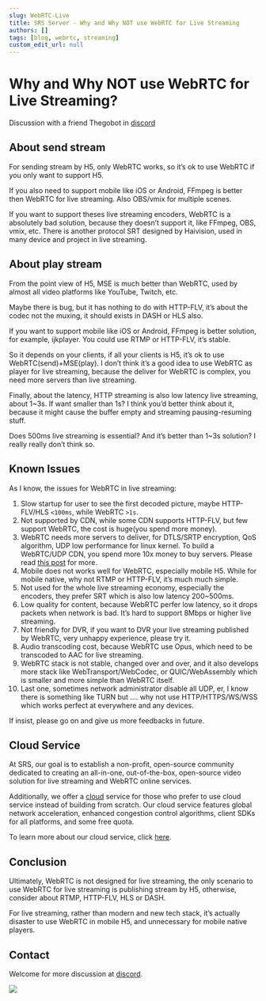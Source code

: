 ```yaml
---
slug: WebRTC-Live
title: SRS Server - Why and Why NOT use WebRTC for Live Streaming
authors: []
tags: [blog, webrtc, streaming]
custom_edit_url: null
---
```


# Why and Why NOT use WebRTC for Live Streaming?

Discussion with a friend Thegobot in [discord](https://discord.gg/yZ4BnPmHAd)

<!--truncate-->

## About send stream

For sending stream by H5, only WebRTC works, so it’s ok to use WebRTC if you only want to support H5.

If you also need to support mobile like iOS or Android, FFmpeg is better then WebRTC for live streaming. Also OBS/vmix for multiple scenes.

If you want to support theses live streaming encoders, WebRTC is a absolutely bad solution, because they doesn’t support it, like FFmpeg, OBS, vmix, etc. There is another protocol SRT designed by Haivision, used in many device and project in live streaming.

## About play stream

From the point view of H5, MSE is much better than WebRTC, used by almost all video platforms like YouTube, Twitch, etc.

Maybe there is bug, but it has nothing to do with HTTP-FLV, it’s about the codec not the muxing, it should exists in DASH or HLS also.

If you want to support mobile like iOS or Android, FFmpeg is better solution, for example, ijkplayer. You could use RTMP or HTTP-FLV, it’s stable.

So it depends on your clients, if all your clients is H5, it’s ok to use WebRTC(send)+MSE(play). I don’t think it’s a good idea to use WebRTC as player for live streaming, because the deliver for WebRTC is complex, you need more servers than live streaming.

Finally, about the latency, HTTP streaming is also low latency live streaming, about 1~3s. If want smaller than 1s? I think you’d better think about it, because it might cause the buffer empty and streaming pausing-resuming stuff.

Does 500ms live streaming is essential? And it’s better than 1~3s solution? I really really don’t think so.

## Known Issues

As I know, the issues for WebRTC in live streaming:

1. Slow startup for user to see the first decoded picture, maybe HTTP-FLV/HLS `<100ms`, while WebRTC `>1s`.
1. Not supported by CDN, while some CDN supports HTTP-FLV, but few support WebRTC, the cost is huge(you spend more money).
1. WebRTC needs more servers to deliver, for DTLS/SRTP encryption, QoS algorithm, UDP low performance for linux kernel. To build a WebRTC/UDP CDN, you spend more 10x money to buy servers. Please read [this post](https://github.com/ossrs/srs/blob/develop/trunk/doc/PERFORMANCE.md#performance) for more.
1. Mobile does not works well for WebRTC, especially mobile H5. While for mobile native, why not RTMP or HTTP-FLV, it’s much much simple.
1. Not used for the whole live streaming economy, especially the encoders, they prefer SRT which is also low latency 200~500ms.
1. Low quality for content, because WebRTC perfer low latency, so it drops packets when network is bad. It’s hard to support 8Mbps or higher live streaming.
1. Not friendly for DVR, if you want to DVR your live streaming published by WebRTC, very unhappy experience, please try it.
1. Audio transcoding cost, because WebRTC use Opus, which need to be transcoded to AAC for live streaming.
1. WebRTC stack is not stable, changed over and over, and it also develops more stack like WebTransport/WebCodec, or QUIC/WebAssembly which is smaller and more simple than WebRTC itself.
1. Last one, sometimes network administrator disable all UDP, er, I know there is something like TURN but …. why not use HTTP/HTTPS/WS/WSS which works perfect at everywhere and any devices.

If insist, please go on and give us more feedbacks in future.

## Cloud Service

At SRS, our goal is to establish a non-profit, open-source community dedicated to creating an all-in-one, 
out-of-the-box, open-source video solution for live streaming and WebRTC online services.

Additionally, we offer a [cloud](/cloud) service for those who prefer to use cloud service instead of building from 
scratch. Our cloud service features global network acceleration, enhanced congestion control algorithms, 
client SDKs for all platforms, and some free quota.

To learn more about our cloud service, click [here](/cloud).

## Conclusion

Ultimately, WebRTC is not designed for live streaming, the only scenario to use WebRTC for live streaming is publishing stream by H5, otherwise, consider about RTMP, HTTP-FLV, HLS or DASH.

For live streaming, rather than modern and new tech stack, it’s actually disaster to use WebRTC in mobile H5, and unnecessary for mobile native players.

## Contact

Welcome for more discussion at [discord](https://discord.gg/bQUPDRqy79).

![](https://ossrs.io/gif/v1/sls.gif?site=ossrs.io&path=/lts/blog-en/22-02-17-WebRTC-Live)



